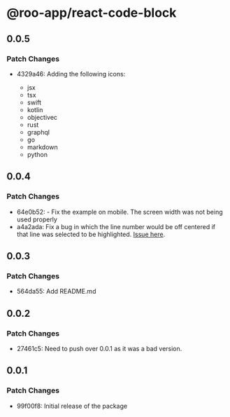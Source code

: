 # @roo-app/react-code-block

## 0.0.5

### Patch Changes

- 4329a46: Adding the following icons:

  - jsx
  - tsx
  - swift
  - kotlin
  - objectivec
  - rust
  - graphql
  - go
  - markdown
  - python

## 0.0.4

### Patch Changes

- 64e0b52: - Fix the example on mobile. The screen width was not being used properly
- a4a2ada: Fix a bug in which the line number would be off centered if that line was selected to be highlighted. [Issue here](https://github.com/croossin/react-code-block/issues/10).

## 0.0.3

### Patch Changes

- 564da55: Add README.md

## 0.0.2

### Patch Changes

- 27461c5: Need to push over 0.0.1 as it was a bad version.

## 0.0.1

### Patch Changes

- 99f00f8: Initial release of the package

